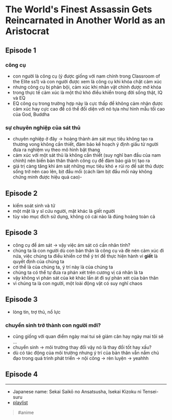 # The World's Finest Assassin Gets Reincarnated in Another World as an Aristocrat

## Episode 1

### công cụ

- con người là công cụ (ý được giống với nam chính trong Classroom of the Elite ss1) và con người được xem là công cụ khi khóa chặt cảm xúc
- nhưng công cụ bị phản bội, cảm xúc khi nhân vật chính được mở khóa
- trong thực tế cảm xúc là một thứ khó điều khiển trong đời sống thật, IQ và EQ
- EQ công cụ trong trường hợp này là cực thấp để không cảm nhận được cảm xúc hay cực cao để có thể đối diện với nó tựa như hình mẫu tối cao của God, Buddha

### sự chuyên nghiệp của sát thủ

- chuyên nghiệp ở đây → hoàng thành ám sát mục tiêu không tạo ra thương vong không cần thiết, đảm bảo kế hoạch ý định giấu từ người đưa ra nghiệm vụ theo mô hình bật thang
- cảm xúc với một sát thủ là không cần thiết (suy nghĩ ban đầu của nam chính) nên biến bản thân thành công cụ để đảm bảo giá trị tạo ra
- giá trị càng tăng khi ám sát những mục tiêu khó ≠ rủi ro để sát thủ được sống trở nên cao lên, bịt đầu mối (cách làm bịt đầu mối này không chứng minh được hiệu quả cao)-

## Episode 2

- kiểm soát sinh và tử
- một mặt là y sĩ cứu người, mặt khác là giết người
- tùy vào mục đích sử dụng, không có cái nào là đúng hoàng toàn cả

## Episode 3

- công cụ để ám sát → vậy việc ám sát có cần nhân tính?
- chúng ta là con người dù con bản thân là công cụ và đè nén cảm xúc đi nứa, việc chúng ta điều khiển cơ thể ý trí để thực hiện hành vi **giết** là quyết định của chúng ta
- cơ thể là của chúng ta, ý trí này là của chúng ta
- chúng ta có thể tự đưa ra phán xét trên cương vị cá nhân là ta
- vậy không vì phán sát của kẻ khác lấn át đi sự phán xét của bản thân
- vì chúng ta là con người, một loài động vật có suy nghĩ chaos

## Episode 3

- lòng tin, trợ thủ, nổ lực

### chuyển sinh trở thành con người mới?

- cũng giống với quan điểm ngày mai tui sẽ giảm cân hay ngày mai tôi sẽ ...
- chuyển sinh → môi trường thay đổi vậy nó là thay đổi tốt hay xấu?
- dù có tác động của môi trường nhưng ý trí của bản thân vẫn nắm chủ đạo trong quá trình phát triển → nội công → rèn luyện → yeahhh

## Episode 4

---

- Japanese name: Sekai Saikō no Ansatsusha, Isekai Kizoku ni Tensei-suru
- [playlist](https://www.youtube.com/playlist?list=PLdM751AKK4aNZKavYFk3uWT7Sg1CqHp4q)

> #anime
